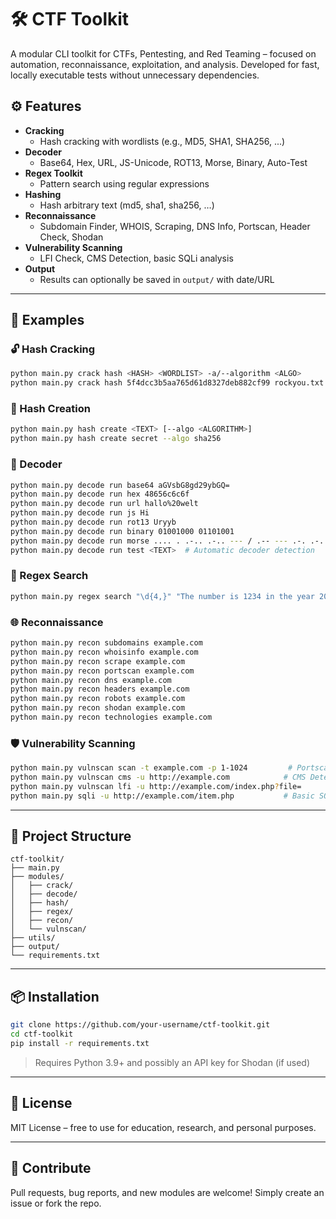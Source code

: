 
# 🛠️ CTF Toolkit

A modular CLI toolkit for CTFs, Pentesting, and Red Teaming – focused on automation, reconnaissance, exploitation, and analysis. Developed for fast, locally executable tests without unnecessary dependencies.

## ⚙️ Features

- **Cracking**
  - Hash cracking with wordlists (e.g., MD5, SHA1, SHA256, ...)
- **Decoder**
  - Base64, Hex, URL, JS-Unicode, ROT13, Morse, Binary, Auto-Test
- **Regex Toolkit**
  - Pattern search using regular expressions
- **Hashing**
  - Hash arbitrary text (md5, sha1, sha256, …)
- **Reconnaissance**
  - Subdomain Finder, WHOIS, Scraping, DNS Info, Portscan, Header Check, Shodan
- **Vulnerability Scanning**
  - LFI Check, CMS Detection, basic SQLi analysis
- **Output**
  - Results can optionally be saved in `output/` with date/URL

---

## 🚀 Examples

### 🔓 Hash Cracking

```bash
python main.py crack hash <HASH> <WORDLIST> -a/--algorithm <ALGO>
python main.py crack hash 5f4dcc3b5aa765d61d8327deb882cf99 rockyou.txt -a md5
```

### 🔐 Hash Creation

```bash
python main.py hash create <TEXT> [--algo <ALGORITHM>]
python main.py hash create secret --algo sha256
```

### 🧪 Decoder

```bash
python main.py decode run base64 aGVsbG8gd29ybGQ=
python main.py decode run hex 48656c6c6f
python main.py decode run url hallo%20welt
python main.py decode run js Hi
python main.py decode run rot13 Uryyb
python main.py decode run binary 01001000 01101001
python main.py decode run morse .... . .-.. .-.. --- / .-- --- .-. .-.. -..
python main.py decode run test <TEXT>  # Automatic decoder detection
```

### 🔎 Regex Search

```bash
python main.py regex search "\d{4,}" "The number is 1234 in the year 2025"
```

### 🌐 Reconnaissance

```bash
python main.py recon subdomains example.com
python main.py recon whoisinfo example.com
python main.py recon scrape example.com
python main.py recon portscan example.com
python main.py recon dns example.com
python main.py recon headers example.com
python main.py recon robots example.com
python main.py recon shodan example.com
python main.py recon technologies example.com
```

### 🛡️ Vulnerability Scanning

```bash
python main.py vulnscan scan -t example.com -p 1-1024         # Portscan
python main.py vulnscan cms -u http://example.com            # CMS Detection
python main.py vulnscan lfi -u http://example.com/index.php?file=
python main.py sqli -u http://example.com/item.php           # Basic SQLi check
```

---

## 🧰 Project Structure

```
ctf-toolkit/
├── main.py
├── modules/
│   ├── crack/
│   ├── decode/
│   ├── hash/
│   ├── regex/
│   ├── recon/
│   └── vulnscan/
├── utils/
├── output/
└── requirements.txt
```

---

## 📦 Installation

```bash
git clone https://github.com/your-username/ctf-toolkit.git
cd ctf-toolkit
pip install -r requirements.txt
```

> Requires Python 3.9+ and possibly an API key for Shodan (if used)

---

## 📜 License

MIT License – free to use for education, research, and personal purposes.

---

## 🤝 Contribute

Pull requests, bug reports, and new modules are welcome! Simply create an issue or fork the repo.

